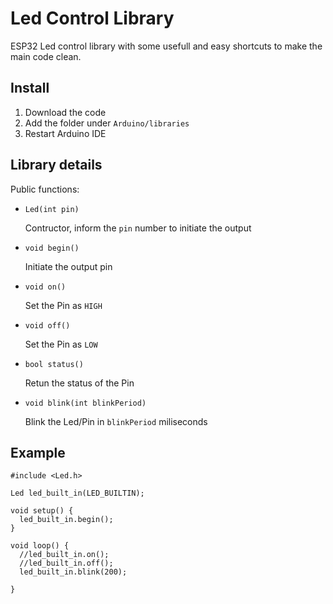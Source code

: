 # Led Control Library

ESP32 Led control library with some usefull and easy shortcuts to make the main code clean.

## Install

1. Download the code
2. Add the folder under `Arduino/libraries`
3. Restart Arduino IDE

## Library details

Public functions:

- `Led(int pin)`
    
    Contructor, inform the `pin` number to initiate the output

- `void begin()`

    Initiate the output pin

- `void on()`

    Set the Pin as `HIGH`

- `void off()`

    Set the Pin as `LOW`

- `bool status()`

    Retun the status of the Pin

- `void blink(int blinkPeriod)`

    Blink the Led/Pin in `blinkPeriod` miliseconds

## Example

```
#include <Led.h>

Led led_built_in(LED_BUILTIN);

void setup() {
  led_built_in.begin();
}

void loop() {
  //led_built_in.on();
  //led_built_in.off();
  led_built_in.blink(200);
  
}
```
